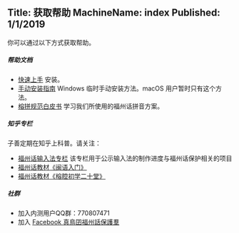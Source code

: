Title: 获取帮助
MachineName: index
Published: 1/1/2019
---

你可以通过以下方式获取帮助。

##### 帮助文档

 - [快速上手](quickstart) 安装。
 - [手动安装指南](manual-installation) Windows 临时手动安装方法。macOS 用户暂时只有这个方法。
 - [榕拼规范白皮书](https://github.com/zingzeu/yngping-spec/blob/ztl8702/preview/hukziu.adoc) 学习我们所使用的福州话拼音方案。

##### 知乎专栏
子善定期在知乎上科普。请关注：
 - [福州话输入法专栏](https://zhuanlan.zhihu.com/zing-zeu) 该专栏用于公示输入法的制作进度与福州话保护相关的项目
 - [福州话教材《闽语入门》](https://zhuanlan.zhihu.com/ming-ngy-ik-muong)
 - [福州话教材《榕腔初学二十堂》](https://zhuanlan.zhihu.com/ni-leik-doung)

##### 社群
 * 加入内测用户QQ群：770807471
 * 加入 [Facebook 真鳥囝福州話保護羣](https://www.facebook.com/groups/2295846490664162)
